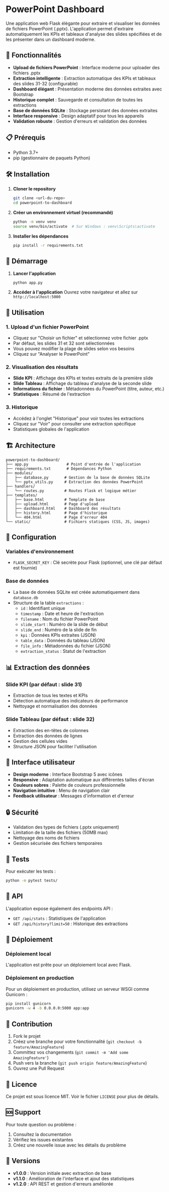 # PowerPoint Dashboard

Une application web Flask élégante pour extraire et visualiser les données de fichiers PowerPoint (.pptx). L'application permet d'extraire automatiquement les KPIs et tableaux d'analyse des slides spécifiées et de les présenter dans un dashboard moderne.

## 🚀 Fonctionnalités

- **Upload de fichiers PowerPoint** : Interface moderne pour uploader des fichiers .pptx
- **Extraction intelligente** : Extraction automatique des KPIs et tableaux des slides 31-32 (configurable)
- **Dashboard élégant** : Présentation moderne des données extraites avec Bootstrap
- **Historique complet** : Sauvegarde et consultation de toutes les extractions
- **Base de données SQLite** : Stockage persistant des données extraites
- **Interface responsive** : Design adaptatif pour tous les appareils
- **Validation robuste** : Gestion d'erreurs et validation des données

## 📋 Prérequis

- Python 3.7+
- pip (gestionnaire de paquets Python)

## 🛠️ Installation

1. **Cloner le repository**
   ```bash
   git clone <url-du-repo>
   cd powerpoint-to-dashboard
   ```

2. **Créer un environnement virtuel (recommandé)**
   ```bash
   python -m venv venv
   source venv/bin/activate  # Sur Windows : venv\Scripts\activate
   ```

3. **Installer les dépendances**
   ```bash
   pip install -r requirements.txt
   ```

## 🚀 Démarrage

1. **Lancer l'application**
   ```bash
   python app.py
   ```

2. **Accéder à l'application**
   Ouvrez votre navigateur et allez sur `http://localhost:5000`

## 📖 Utilisation

### 1. Upload d'un fichier PowerPoint
- Cliquez sur "Choisir un fichier" et sélectionnez votre fichier .pptx
- Par défaut, les slides 31 et 32 sont sélectionnées
- Vous pouvez modifier la plage de slides selon vos besoins
- Cliquez sur "Analyser le PowerPoint"

### 2. Visualisation des résultats
- **Slide KPI** : Affichage des KPIs et textes extraits de la première slide
- **Slide Tableau** : Affichage du tableau d'analyse de la seconde slide
- **Informations du fichier** : Métadonnées du PowerPoint (titre, auteur, etc.)
- **Statistiques** : Résumé de l'extraction

### 3. Historique
- Accédez à l'onglet "Historique" pour voir toutes les extractions
- Cliquez sur "Voir" pour consulter une extraction spécifique
- Statistiques globales de l'application

## 🏗️ Architecture

```
powerpoint-to-dashboard/
├── app.py                 # Point d'entrée de l'application
├── requirements.txt       # Dépendances Python
├── modules/
│   ├── database.py       # Gestion de la base de données SQLite
│   └── pptx_utils.py     # Extraction des données PowerPoint
├── handlers/
│   └── routes.py         # Routes Flask et logique métier
├── templates/
│   ├── base.html         # Template de base
│   ├── upload.html       # Page d'upload
│   ├── dashboard.html    # Dashboard des résultats
│   ├── history.html      # Page d'historique
│   └── 404.html          # Page d'erreur 404
└── static/               # Fichiers statiques (CSS, JS, images)
```

## 🔧 Configuration

### Variables d'environnement
- `FLASK_SECRET_KEY` : Clé secrète pour Flask (optionnel, une clé par défaut est fournie)

### Base de données
- La base de données SQLite est créée automatiquement dans `database.db`
- Structure de la table `extractions` :
  - `id` : Identifiant unique
  - `timestamp` : Date et heure de l'extraction
  - `filename` : Nom du fichier PowerPoint
  - `slide_start` : Numéro de la slide de début
  - `slide_end` : Numéro de la slide de fin
  - `kpi` : Données KPIs extraites (JSON)
  - `table_data` : Données du tableau (JSON)
  - `file_info` : Métadonnées du fichier (JSON)
  - `extraction_status` : Statut de l'extraction

## 📊 Extraction des données

### Slide KPI (par défaut : slide 31)
- Extraction de tous les textes et KPIs
- Détection automatique des indicateurs de performance
- Nettoyage et normalisation des données

### Slide Tableau (par défaut : slide 32)
- Extraction des en-têtes de colonnes
- Extraction des données de lignes
- Gestion des cellules vides
- Structure JSON pour faciliter l'utilisation

## 🎨 Interface utilisateur

- **Design moderne** : Interface Bootstrap 5 avec icônes
- **Responsive** : Adaptation automatique aux différentes tailles d'écran
- **Couleurs sobres** : Palette de couleurs professionnelle
- **Navigation intuitive** : Menu de navigation clair
- **Feedback utilisateur** : Messages d'information et d'erreur

## 🔒 Sécurité

- Validation des types de fichiers (.pptx uniquement)
- Limitation de la taille des fichiers (50MB max)
- Nettoyage des noms de fichiers
- Gestion sécurisée des fichiers temporaires

## 🧪 Tests

Pour exécuter les tests :
```bash
python -m pytest tests/
```

## 📝 API

L'application expose également des endpoints API :

- `GET /api/stats` : Statistiques de l'application
- `GET /api/history?limit=50` : Historique des extractions

## 🚀 Déploiement

### Déploiement local
L'application est prête pour un déploiement local avec Flask.

### Déploiement en production
Pour un déploiement en production, utilisez un serveur WSGI comme Gunicorn :

```bash
pip install gunicorn
gunicorn -w 4 -b 0.0.0.0:5000 app:app
```

## 🤝 Contribution

1. Fork le projet
2. Créez une branche pour votre fonctionnalité (`git checkout -b feature/AmazingFeature`)
3. Committez vos changements (`git commit -m 'Add some AmazingFeature'`)
4. Push vers la branche (`git push origin feature/AmazingFeature`)
5. Ouvrez une Pull Request

## 📄 Licence

Ce projet est sous licence MIT. Voir le fichier `LICENSE` pour plus de détails.

## 🆘 Support

Pour toute question ou problème :
1. Consultez la documentation
2. Vérifiez les issues existantes
3. Créez une nouvelle issue avec les détails du problème

## 🔄 Versions

- **v1.0.0** : Version initiale avec extraction de base
- **v1.1.0** : Amélioration de l'interface et ajout des statistiques
- **v1.2.0** : API REST et gestion d'erreurs améliorée

